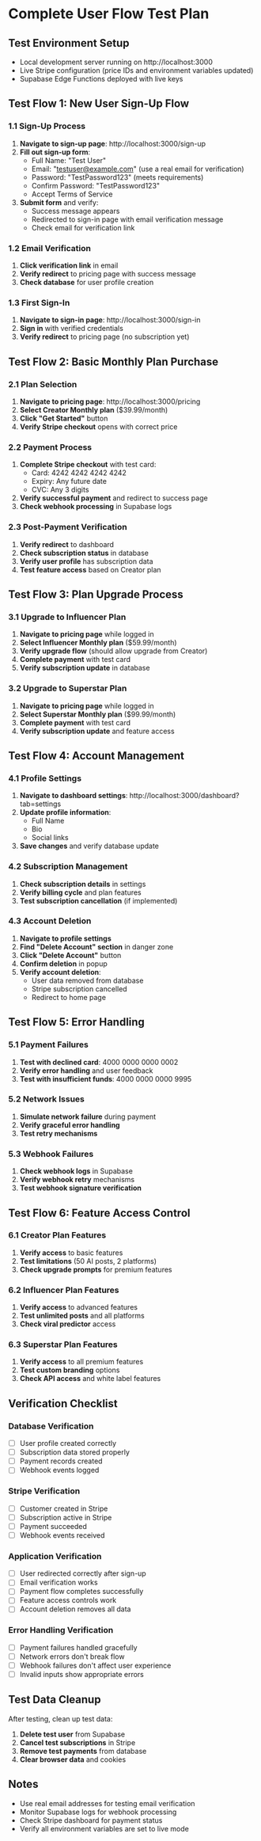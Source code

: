 # Complete User Flow Test Plan

## Test Environment Setup
- Local development server running on http://localhost:3000
- Live Stripe configuration (price IDs and environment variables updated)
- Supabase Edge Functions deployed with live keys

## Test Flow 1: New User Sign-Up Flow

### 1.1 Sign-Up Process
1. **Navigate to sign-up page**: http://localhost:3000/sign-up
2. **Fill out sign-up form**:
   - Full Name: "Test User"
   - Email: "testuser@example.com" (use a real email for verification)
   - Password: "TestPassword123" (meets requirements)
   - Confirm Password: "TestPassword123"
   - Accept Terms of Service
3. **Submit form** and verify:
   - Success message appears
   - Redirected to sign-in page with email verification message
   - Check email for verification link

### 1.2 Email Verification
1. **Click verification link** in email
2. **Verify redirect** to pricing page with success message
3. **Check database** for user profile creation

### 1.3 First Sign-In
1. **Navigate to sign-in page**: http://localhost:3000/sign-in
2. **Sign in** with verified credentials
3. **Verify redirect** to pricing page (no subscription yet)

## Test Flow 2: Basic Monthly Plan Purchase

### 2.1 Plan Selection
1. **Navigate to pricing page**: http://localhost:3000/pricing
2. **Select Creator Monthly plan** ($39.99/month)
3. **Click "Get Started"** button
4. **Verify Stripe checkout** opens with correct price

### 2.2 Payment Process
1. **Complete Stripe checkout** with test card:
   - Card: 4242 4242 4242 4242
   - Expiry: Any future date
   - CVC: Any 3 digits
2. **Verify successful payment** and redirect to success page
3. **Check webhook processing** in Supabase logs

### 2.3 Post-Payment Verification
1. **Verify redirect** to dashboard
2. **Check subscription status** in database
3. **Verify user profile** has subscription data
4. **Test feature access** based on Creator plan

## Test Flow 3: Plan Upgrade Process

### 3.1 Upgrade to Influencer Plan
1. **Navigate to pricing page** while logged in
2. **Select Influencer Monthly plan** ($59.99/month)
3. **Verify upgrade flow** (should allow upgrade from Creator)
4. **Complete payment** with test card
5. **Verify subscription update** in database

### 3.2 Upgrade to Superstar Plan
1. **Navigate to pricing page** while logged in
2. **Select Superstar Monthly plan** ($99.99/month)
3. **Complete payment** with test card
4. **Verify subscription update** and feature access

## Test Flow 4: Account Management

### 4.1 Profile Settings
1. **Navigate to dashboard settings**: http://localhost:3000/dashboard?tab=settings
2. **Update profile information**:
   - Full Name
   - Bio
   - Social links
3. **Save changes** and verify database update

### 4.2 Subscription Management
1. **Check subscription details** in settings
2. **Verify billing cycle** and plan features
3. **Test subscription cancellation** (if implemented)

### 4.3 Account Deletion
1. **Navigate to profile settings**
2. **Find "Delete Account" section** in danger zone
3. **Click "Delete Account"** button
4. **Confirm deletion** in popup
5. **Verify account deletion**:
   - User data removed from database
   - Stripe subscription cancelled
   - Redirect to home page

## Test Flow 5: Error Handling

### 5.1 Payment Failures
1. **Test with declined card**: 4000 0000 0000 0002
2. **Verify error handling** and user feedback
3. **Test with insufficient funds**: 4000 0000 0000 9995

### 5.2 Network Issues
1. **Simulate network failure** during payment
2. **Verify graceful error handling**
3. **Test retry mechanisms**

### 5.3 Webhook Failures
1. **Check webhook logs** in Supabase
2. **Verify webhook retry** mechanisms
3. **Test webhook signature verification**

## Test Flow 6: Feature Access Control

### 6.1 Creator Plan Features
1. **Verify access** to basic features
2. **Test limitations** (50 AI posts, 2 platforms)
3. **Check upgrade prompts** for premium features

### 6.2 Influencer Plan Features
1. **Verify access** to advanced features
2. **Test unlimited posts** and all platforms
3. **Check viral predictor** access

### 6.3 Superstar Plan Features
1. **Verify access** to all premium features
2. **Test custom branding** options
3. **Check API access** and white label features

## Verification Checklist

### Database Verification
- [ ] User profile created correctly
- [ ] Subscription data stored properly
- [ ] Payment records created
- [ ] Webhook events logged

### Stripe Verification
- [ ] Customer created in Stripe
- [ ] Subscription active in Stripe
- [ ] Payment succeeded
- [ ] Webhook events received

### Application Verification
- [ ] User redirected correctly after sign-up
- [ ] Email verification works
- [ ] Payment flow completes successfully
- [ ] Feature access controls work
- [ ] Account deletion removes all data

### Error Handling Verification
- [ ] Payment failures handled gracefully
- [ ] Network errors don't break flow
- [ ] Webhook failures don't affect user experience
- [ ] Invalid inputs show appropriate errors

## Test Data Cleanup
After testing, clean up test data:
1. **Delete test user** from Supabase
2. **Cancel test subscriptions** in Stripe
3. **Remove test payments** from database
4. **Clear browser data** and cookies

## Notes
- Use real email addresses for testing email verification
- Monitor Supabase logs for webhook processing
- Check Stripe dashboard for payment status
- Verify all environment variables are set to live mode
